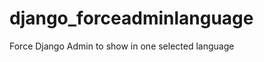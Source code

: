 django_forceadminlanguage
=========================

Force Django Admin to show in one selected language